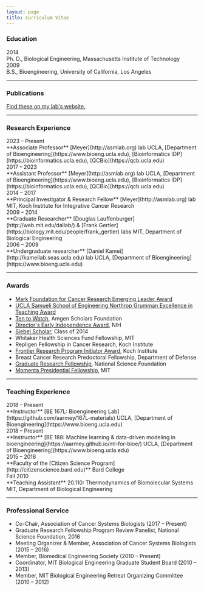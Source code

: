 ```yaml
---
layout: page
title: Curriculum Vitae
---
```


### Education

<div class="span_2 right">2014</div>
Ph. D., Biological Engineering, Massachusetts Institute of Technology  

<div class="span_2 right">2009</div>
B.S., Bioengineering, University of California, Los Angeles

----------------------

### Publications

[Find these on my lab's website.](https://asmlab.org/publications/)

----------------------

### Research Experience

<div class="span_2 right">2023 – Present</div>
**Associate Professor**  
[Meyer](http://asmlab.org) lab  
UCLA, [Department of Bioengineering](https://www.bioeng.ucla.edu), [Bioinformatics IDP](https://bioinformatics.ucla.edu), [QCBio](https://qcb.ucla.edu)

<div class="span_2 right">2017 – 2023</div>
**Assistant Professor**  
[Meyer](http://asmlab.org) lab  
UCLA, [Department of Bioengineering](https://www.bioeng.ucla.edu), [Bioinformatics IDP](https://bioinformatics.ucla.edu), [QCBio](https://qcb.ucla.edu)

<div class="span_2 right">2014 – 2017</div>
**Principal Investigator & Research Fellow**  
[Meyer](http://asmlab.org) lab  
MIT, Koch Institute for Integrative Cancer Research

<div class="span_2 right">2009 – 2014</div>
**Graduate Researcher**  
[Douglas Lauffenburger](http://web.mit.edu/dallab/) & [Frank Gertler](https://biology.mit.edu/people/frank_gertler) labs  
MIT, Department of Biological Engineering

<div class="span_2 right">2006 – 2009</div>
**Undergraduate researcher**  
[Daniel Kamei](http://kameilab.seas.ucla.edu) lab  
UCLA, [Department of Bioengineering](https://www.bioeng.ucla.edu)

--------------------

### Awards

* [Mark Foundation for Cancer Research Emerging Leader Award](https://themarkfoundation.org/portfolio/a-platform-for-systems-serology-of-endogenous-anti-tumor-responses/)
* [UCLA Samueli School of Engineering Northrop Grumman Excellence in Teaching Award](https://samueli.ucla.edu/ucla-engineering-2021-award-recipients/)
* [Ten to Watch](http://www.amgenscholars.com/alumni/ten-to-watch), Amgen Scholars Foundation
* [Director's Early Independence Award](http://commonfund.nih.gov/earlyindependence/index), NIH
* [Siebel Scholar](http://www.siebelscholars.com), Class of 2014
* Whitaker Health Sciences Fund Fellowship, MIT
* Repligen Fellowship in Cancer Research, Koch Institute
* [Frontier Research Program Initiator Award](http://ki.mit.edu/approach/frontier), Koch Institute
* Breast Cancer Research Predoctoral Fellowship, Department of Defense
* [Graduate Research Fellowship](http://www.nsfgrfp.org), National Science Foundation
* [Momenta Presidential Fellowship](http://web.mit.edu/provost/presfellow/), MIT

--------------------

### Teaching Experience

<div class="span_2 right">2018 – Present</div>
**Instructor**  
[BE 167L: Bioengineering Lab](https://github.com/aarmey/167L-materials)  
UCLA, [Department of Bioengineering](https://www.bioeng.ucla.edu)

<div class="span_2 right">2018 – Present</div>
**Instructor**  
[BE 188: Machine learning & data-driven modeling in bioengineering](https://aarmey.github.io/ml-for-bioe/)  
UCLA, [Department of Bioengineering](https://www.bioeng.ucla.edu)

<div class="span_2 right">2015 – 2016</div>
**Faculty of the [Citizen Science Program](http://citizenscience.bard.edu)**  
Bard College

<div class="span_2 right">Fall 2010</div>
**Teaching Assistant**  
20.110: Thermodynamics of Biomolecular Systems  
MIT, Department of Biological Engineering

--------------------

### Professional Service

* Co-Chair, Association of Cancer Systems Biologists (2017 – Present)
* Graduate Research Fellowship Program Review Panelist, National Science Foundation, 2016
* Meeting Organizer & Member, Association of Cancer Systems Biologists (2015 – 2016)
* Member, Biomedical Engineering Society (2010 – Present)
* Coordinator, MIT Biological Engineering Graduate Student Board (2010 – 2013)
* Member, MIT Biological Engineering Retreat Organizing Committee (2010 – 2012)

<a href="https://aarmey.github.io/CV/Meyer_CV.pdf"><svg class="svg-icon"><use xlink:href="#fa-pdf"></use></svg></a>
